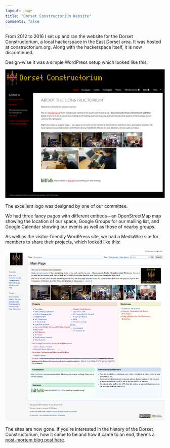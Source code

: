 ```yaml
---
layout: page
title: "Dorset Constructorium Website"
comments: false
---
```


From 2012 to 2016 I set up and ran the website for the Dorset Constructorium, a local hackerspace in the East Dorset area. It was hosted at constructorium.org. Along with the hackerspace itself, it is now discontinued.

Design-wise it was a simple WordPress setup which looked like this:

![Dorset Constructorium homepage](/img/projects/constructorium/constructorium.png)

The excellent logo was designed by one of our committee.

We had three fancy pages with different embeds&mdash;an OpenStreetMap map showing the location of our space, Google Groups for our mailing list, and Google Calendar showing our events as well as those of nearby groups.

As well as the visitor-friendly WordPress site, we had a MediaWiki site for members to share their projects, which looked like this:

![Dorset Constructorium wiki](/img/projects/constructorium/constructorium-wiki.png)

The sites are now gone. If you're interested in the history of the Dorset Constructorium, how it came to be and how it came to an end, there's a [post-mortem blog post here](/blog/the-constructorium-story/).
